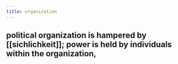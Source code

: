 ```yaml
---
title: organization
---
```


## political organization is hampered by [[sichlichkeit]]; power is held by individuals within the organization,
